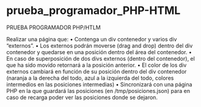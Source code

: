 # prueba_programador_PHP-HTML
PRUEBA PROGRAMADOR PHP/HTLM

Realizar una página que:
• Contenga un div contenedor y varios div “externos”.
• Los externos podrán moverse (drag and drop) dentro del div contenedor y quedarse
en una posición dentro del área del contenedor.
• En caso de superposición de dos divs externos (dentro del contenedor), el que ha sido
movido retornará a la posición anterior.
• El color de los div externos cambiará en función de su posición dentro del div
contenedor (naranja a la derecha del todo, azul a la izquierda del todo, colores
intermedios en las posiciones intermedias)
• Sincronizará con una página PHP en la que guardará las posiciones (en
/tmp/posiciones.json) para en caso de recarga poder ver las posiciones donde se
dejaron.

